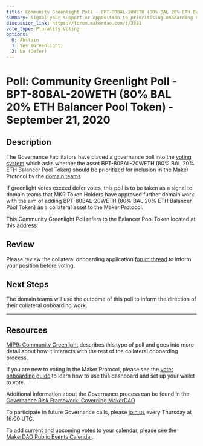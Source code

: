 ```yaml
---
title: Community Greenlight Poll - BPT-80BAL-20WETH (80% BAL 20% ETH Balancer Pool Token) - September 21, 2020
summary: Signal your support or opposition to prioritising onboarding BPT-80BAL-20WETH (80% BAL 20% ETH Balancer Pool Token).
discussion_link: https://forum.makerdao.com/t/3881
vote_type: Plurality Voting
options:
  0: Abstain
  1: Yes (Greenlight)
  2: No (Defer)
---
```


# Poll: Community Greenlight Poll - BPT-80BAL-20WETH (80% BAL 20% ETH Balancer Pool Token) - September 21, 2020

## Description

The Governance Facilitators have placed a governance poll into the [voting system](https://vote.makerdao.com/polling) which asks whether the asset BPT-80BAL-20WETH (80% BAL 20% ETH Balancer Pool Token) should be prioritized for inclusion in the Maker Protocol by the [domain teams](https://github.com/makerdao/mips/blob/master/MIP7/mip7.md#mip7c2-the-current-domain-roles-list).

If greenlight votes exceed defer votes, this poll is to be taken as a signal to domain teams that MKR Token Holders have approved further domain work with the aim of adding BPT-80BAL-20WETH (80% BAL 20% ETH Balancer Pool Token) as a collateral asset to the Maker Protocol.

This Community Greenlight Poll refers to the Balancer Pool Token located at this [address](https://etherscan.io/address/0x59a19d8c652fa0284f44113d0ff9aba70bd46fb4).

## Review

Please review the collateral onboarding application [forum thread](https://forum.makerdao.com/t/3881) to inform your position before voting.

## Next Steps

The domain teams will use the outcome of this poll to inform the direction of their collateral onboarding work.

---

## Resources

[MIP9: Community Greenlight](https://github.com/makerdao/mips/blob/Accepted/MIP9/mip9.md) describes this type of poll and goes into more detail about how it interacts with the rest of the collateral onboarding process.

If you are new to voting in the Maker Protocol, please see the [voter onboarding guide](https://community-development.makerdao.com/onboarding/voter-onboarding) to learn how to use this dashboard and set up your wallet to vote.

Additional information about the Governance process can be found in the [Governance Risk Framework: Governing MakerDAO](https://community-development.makerdao.com/governance/governance-risk-framework)

To participate in future Governance calls, please [join us](https://community-development.makerdao.com/governance/governance-and-risk-meetings) every Thursday at 16:00 UTC.

To add current and upcoming votes to your calendar, please see the [MakerDAO Public Events Calendar](https://calendar.google.com/calendar/embed?src=makerdao.com_3efhm2ghipksegl009ktniomdk%40group.calendar.google.com&ctz=America%2FLos_Angeles).
